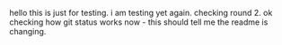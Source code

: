 hello this is just for testing. i am testing yet again. checking round 2. ok checking how git status works now - this should tell me the readme is changing.